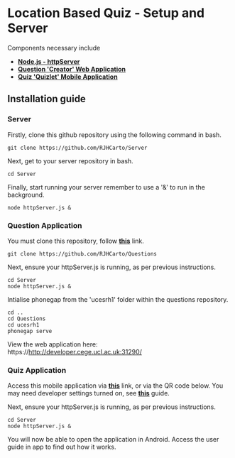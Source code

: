 # Location Based Quiz - Setup and Server
Components necessary include
- **[Node.js - httpServer](https://github.com/RJHCarto/Server)**
- **[Question 'Creator' Web Application](https://github.com/RJHCarto/Questions)**
- **[Quiz 'Quizlet' Mobile Application](https://github.com/RJHCarto/Questions)**

## Installation guide
### Server
Firstly,  clone this github repository using the following command in bash.
```
git clone https://github.com/RJHCarto/Server
```
Next, get to your server repository in bash.
```
cd Server
```
Finally, start running your server remember to use a '&' to run in the background.
```
node httpServer.js &
```

### Question Application
You must clone this repository, follow **[this](https://github.com/RJHCarto/Questions)** link.
```
git clone https://github.com/RJHCarto/Questions
```
Next, ensure your httpServer.js is running, as per previous instructions.
```
cd Server
node httpServer.js &
```
Intialise phonegap from the 'ucesrh1' folder within the questions repository.
```
cd ..
cd Questions
cd ucesrh1
phonegap serve
```
View the web application here: https://http://developer.cege.ucl.ac.uk:31290/

### Quiz Application
Access this mobile application via **[this]()** link, or via the QR code below. You may need developer settings turned on, see **[this](https://developer.android.com/studio/debug/dev-options)** guide.

Next, ensure your httpServer.js is running, as per previous instructions.
```
cd Server
node httpServer.js &
```
You will now be able to open the application in Android. 
Access the user guide in app to find out how it works.
